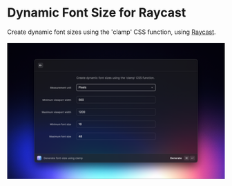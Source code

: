 # Dynamic Font Size for Raycast

Create dynamic font sizes using the 'clamp' CSS function, using [Raycast](https://www.raycast.com/).
<br>
<br>
![Preview of the extension](./metadata/dynamic-font-size-1.png)